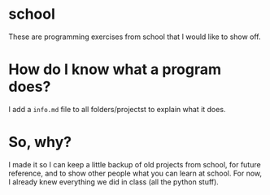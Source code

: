 # school
These are programming exercises from school that I would like to show off.

# How do I know what a program does?
I add a `info.md` file to all folders/projectst to explain what it does.

# So, why?
I made it so I can keep a little backup of old projects from school, for future reference, and to show other people what you can learn at school.
For now, I already knew everything we did in class (all the python stuff).
